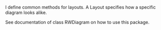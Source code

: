 I define common methods for layouts. A Layout specifies how a specific diagram looks alike.

See documentation of class RWDiagram on how to use this package.
